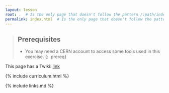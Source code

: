 ```yaml
---
layout: lesson
root: .  # Is the only page that doesn't follow the pattern /:path/index.html
permalink: index.html  # Is the only page that doesn't follow the pattern /:path/index.html
---
```


> ## Prerequisites
>
> * You may need a CERN account to access some tools used in this exercise.
{: .prereq}



<!-- # 2025 CMS Data Analysis School Event Display and Particle Flow Exercise -->

This page has a Twiki: [link](https://twiki.cern.ch/twiki/bin/view/CMS/SWGuideCMSDataAnalysisSchoolLPC2025Visualization)


{% include curriculum.html %}

{% include links.md %}

